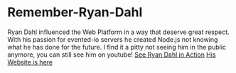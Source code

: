 # Remember-Ryan-Dahl
Ryan Dahl influenced the Web Platform in a way that deserve great respect. With his passion for evented-io servers he created Node.js not knowing what he has done for the future. I find it a pitty not seeing him in the public anymore, you can still see him on youtube!
[See Ryan Dahl in Action](https://www.youtube.com/watch?v=F6k8lTrAE2g&list=PLw5h0DiJ-9PA-TqF-7ctSMZRcG3bQ9qzN&index=6)
[His Website is here](http://tinyclouds.org/)

